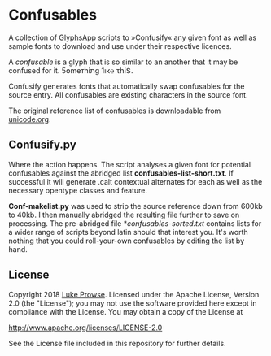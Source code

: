# Confusables

A collection of [GlyphsApp](https://glyphsapp.com/) scripts to »Confusify« any given font as well as sample fonts to download and use under their respective licences.

A *confusable* is a glyph that is so similar to an another that it may be confused for it. 5໐meтhiתg 1ıк℮ τհiՏ. 

Confusify generates fonts that automatically swap confusables for the source entry. All confusables are existing characters in the source font. 

The original reference list of confusables is downloadable from [unicode.org](http://unicode.org/cldr/utility/confusables.jsp). 



## Confusify.py

Where the action happens. The script analyses a given font for potential confusables against the abridged list **confusables-list-short.txt**. If successful it will generate .calt contextual alternates for each as well as the necessary opentype classes and feature.

**Conf-makelist.py** was used to strip the source reference down from 600kb to 40kb. I then manually abridged the resulting file further to save on processing. The pre-abridged file **confusables-sorted.txt* contains lists for a wider range of scripts beyond latin should that interest you. It's worth nothing that you could roll-your-own confusables by editing the list by hand.

## License

Copyright 2018 [Luke Prowse](http://twitter.com/luke_prowse). Licensed under the Apache License, Version 2.0 (the "License"); you may not use the software provided here except in compliance with the License. You may obtain a copy of the License at

http://www.apache.org/licenses/LICENSE-2.0

See the License file included in this repository for further details.
	
